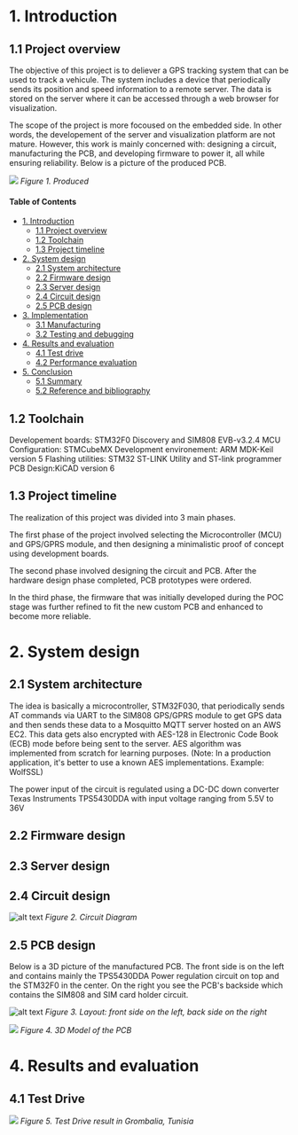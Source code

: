 # 1. Introduction
## 1.1 Project overview

The objective of this project is to deliever a GPS tracking system that can be used to track a vehicule. The system includes a device that periodically sends its position and speed information to a remote server. The data is stored on the server where it can be accessed through a web browser for visualization.

The scope of the project is more focoused on the embedded side. In other words, the developement of the server and visualization platform are not mature. However, this work is mainly concerned with: designing a circuit, manufacturing the PCB, and developing firmware to power it, all while ensuring reliability. Below is a picture of the  produced PCB.

![](https://github.com/mohamedboubaker/GPS-Tracker/blob/main/Media/PCB.JPG)
*Figure 1. Produced*

#### Table of Contents
- [1. Introduction](#1-Introduction)
  * [1.1 Project overview](#11-Project-overview)
  * [1.2 Toolchain](#12-Toolchain)
  * [1.3 Project timeline](#13-Project-timeline)
- [2. System design](#2-System-design)
  * [2.1 System architecture](#21-System-architecture)
  * [2.2 Firmware design](#22-Firmware-design)
  * [2.3 Server design](#23-Server-design)
  * [2.4 Circuit design](#24-Circuit-design)
  * [2.5 PCB design](#25-PCB-design)
- [3. Implementation](#3-Implementation)
  * [3.1 Manufacturing](#31-Manufacturing)
  * [3.2 Testing and debugging](#32-Testing-and-debugging)
- [4. Results and evaluation](#4-Results-and-evaluation)
  * [4.1 Test drive](#41-Test-drive)
  * [4.2 Performance evaluation](#42-Performance-evaluation)
- [5. Conclusion](#5-Conclusion)
  * [5.1 Summary](#51-Summary)
  * [5.2 Reference and bibliography](#52-Reference-and-bibliography)

## 1.2 Toolchain

Developement boards: STM32F0 Discovery and SIM808 EVB-v3.2.4
MCU Configuration: STMCubeMX
Development environement: ARM MDK-Keil version 5
Flashing utilities:  STM32 ST-LINK Utility and  ST-link programmer
PCB Design:KiCAD version 6

## 1.3 Project timeline

The realization of this project was divided into 3 main phases. 

The first phase of the project involved selecting the Microcontroller (MCU) and GPS/GPRS module, and then designing a minimalistic proof of concept using development boards.

The second phase involved designing the circuit and PCB. After the hardware design phase completed, PCB prototypes were  ordered.

In the third phase, the firmware that was initially developed during the POC stage was further refined to fit the new custom PCB and enhanced to become more reliable. 


# 2. System design
## 2.1 System architecture

The idea is basically a microcontroller, STM32F030, that periodically sends AT commands via UART to the SIM808 GPS/GPRS module to get GPS data and then sends these data to a Mosquitto MQTT server hosted on an AWS EC2. This data gets also encrypted with AES-128 in Electronic Code Book (ECB) mode before being sent to the server. AES algorithm was implemented from scratch for learning purposes. (Note: In a production application, it's better to use a known AES implementations. Example: WolfSSL)

The power input of the circuit is regulated using a DC-DC down converter Texas Instruments TPS5430DDA with input voltage ranging from 5.5V to 36V 

## 2.2 Firmware design
## 2.3 Server design
## 2.4 Circuit design

![alt text](https://github.com/mohamedboubaker/GPS-Tracker/blob/main/Media/circuit_diagram.jpg)
*Figure 2. Circuit Diagram*

## 2.5 PCB design
Below is a 3D picture of the manufactured PCB. The front side is on the left and contains mainly the TPS5430DDA Power regulation circuit on top and the STM32F0 in the center. On the right you see the PCB's backside which contains the SIM808 and SIM card holder circuit.

![alt text](https://github.com/mohamedboubaker/GPS-Tracker/blob/main/Media/Layout_FrontAndBack.png)
*Figure 3. Layout: front side on the left, back side on the right*


![](https://github.com/mohamedboubaker/GPS-Tracker/blob/main/Media/3D_FrontAndBack.png)
*Figure 4. 3D Model of the PCB*

# 4. Results and evaluation
## 4.1 Test Drive

![](https://github.com/mohamedboubaker/GPS-Tracker/blob/main/Media/test_drive_1.jpeg)
*Figure 5. Test Drive result in Grombalia, Tunisia*
